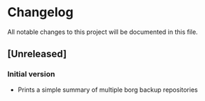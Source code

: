 # Changelog

All notable changes to this project will be documented in this file.

## [Unreleased]

### Initial version
- Prints a simple summary of multiple borg backup repositories
